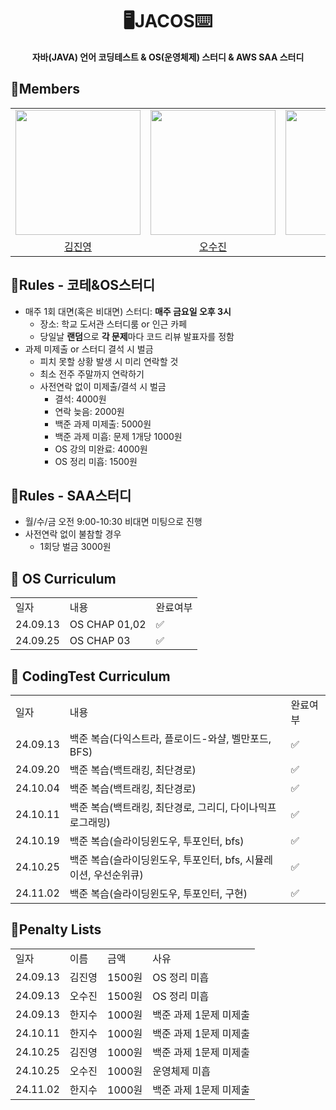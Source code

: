 <div align="center">
<h1>🖥️JACOS⌨️</h1>
<b>자바(JAVA) 언어 코딩테스트 & OS(운영체제) 스터디 & AWS SAA 스터디</b><br>
</div>

## 📖Members
<table align = "center">
  <tr align = "center">
    <td><a href="https://github.com/coringcoring"><img src="https://avatars.githubusercontent.com/u/65723420?v=4" width=200></a></td>
    <td><a href="https://github.com/osjkate"><img src="https://avatars.githubusercontent.com/u/98140863?v=4" width=200></a></td>
    <td><a href="https://github.com/isuHan"><img src="https://avatars.githubusercontent.com/u/116141262?v=4" width=200></a></td>
  </tr>
  <tr align = "center">
    <td><a href = "https://github.com/coringcoring">김진영</a></td>
    <td><a href = "https://github.com/osjkate">오수진</a></td>
    <td><a href = "https://github.com/isuHan">한지수</a></td>
  </tr>
</table>

## 📖Rules - 코테&OS스터디 
* 매주 1회 대면(혹은 비대면) 스터디: **매주 금요일 오후 3시**
  * 장소: 학교 도서관 스터디룸 or 인근 카페
  * 당일날 **랜덤**으로 **각 문제**마다 코드 리뷰 발표자를 정함
* 과제 미제출 or 스터디 결석 시 벌금
  * 피치 못할 상황 발생 시 미리 연락할 것
  * 최소 전주 주말까지 연락하기 
  * 사전연락 없이 미제출/결석 시 벌금
      * 결석: 4000원
      * 연락 늦음: 2000원
      * 백준 과제 미제출: 5000원
      * 백준 과제 미흡: 문제 1개당 1000원
      * OS 강의 미완료: 4000원
      * OS 정리 미흡: 1500원 

## 📖Rules - SAA스터디 
* 월/수/금 오전 9:00-10:30 비대면 미팅으로 진행
* 사전연락 없이 불참할 경우
  * 1회당 벌금 3000원 

## 📖 OS Curriculum 
<table>
  <tr>
    <td>일자</td>
    <td>내용</td>
    <td>완료여부</td>
  </tr>
  <tr>
    <td>24.09.13</td>
    <td>OS CHAP 01,02</td>
    <td>✅</td>
  </tr>
  <tr>
    <td>24.09.25</td>
    <td>OS CHAP 03</td>
    <td>✅</td>
  </tr>
</table>

## 📖 CodingTest Curriculum 
<table>
  <tr>
    <td>일자</td>
    <td>내용</td>
    <td>완료여부</td>
  </tr>
  <tr>
    <td>24.09.13</td>
    <td>백준 복습(다익스트라, 플로이드-와샬, 벨만포드, BFS)</td>
    <td>✅</td>
  </tr>
  <tr>
    <td>24.09.20</td>
    <td>백준 복습(백트래킹, 최단경로)</td>
    <td>✅</td>
  </tr>
  <tr>
    <td>24.10.04</td>
    <td>백준 복습(백트래킹, 최단경로)</td>
    <td>✅</td>
  </tr>
  <tr>
    <td>24.10.11</td>
    <td>백준 복습(백트래킹, 최단경로, 그리디, 다이나믹프로그래밍)</td>
    <td>✅</td>
  </tr>
  <tr>
    <td>24.10.19</td>
    <td>백준 복습(슬라이딩윈도우, 투포인터, bfs)</td>
    <td>✅</td>
  </tr>
  <tr>
    <td>24.10.25</td>
    <td>백준 복습(슬라이딩윈도우, 투포인터, bfs, 시뮬레이션, 우선순위큐)</td>
    <td>✅</td>
  </tr>
  <tr>
    <td>24.11.02</td>
    <td>백준 복습(슬라이딩윈도우, 투포인터, 구현)</td>
    <td>✅</td>
  </tr>
</table>

## 📖Penalty Lists
<table>
  <tr>
    <td>일자</td>
    <td>이름</td>
    <td>금액</td>
    <td>사유</td>
  </tr>
  <tr>
    <td>24.09.13</td>
    <td>김진영</td>
    <td>1500원</td>
    <td>OS 정리 미흡</td>
  </tr>
  <tr>
    <td>24.09.13</td>
    <td>오수진</td>
    <td>1500원</td>
    <td>OS 정리 미흡</td>
  </tr>
  <tr>
    <td>24.09.13</td>
    <td>한지수</td>
    <td>1000원</td>
    <td>백준 과제 1문제 미제출</td>
  </tr>
  <tr>
    <td>24.10.11</td>
    <td>한지수</td>
    <td>1000원</td>
    <td>백준 과제 1문제 미제출</td>
  </tr>
  <tr>
    <td>24.10.25</td>
    <td>김진영</td>
    <td>1000원</td>
    <td>백준 과제 1문제 미제출</td>
  </tr>
  <tr>
    <td>24.10.25</td>
    <td>오수진</td>
    <td>1000원</td>
    <td>운영체제 미흡</td>
  </tr>
  <tr>
    <td>24.11.02</td>
    <td>한지수</td>
    <td>1000원</td>
    <td>백준 과제 1문제 미제출</td>
  </tr>
</table>
